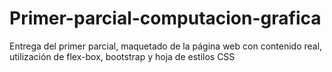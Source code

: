 # Primer-parcial-computacion-grafica
Entrega del primer parcial, maquetado de la página web con contenido real, utilización de flex-box, bootstrap y hoja de estilos CSS
